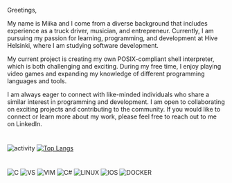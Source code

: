 Greetings,

My name is Miika and I come from a diverse background that includes experience as a truck driver, musician, and entrepreneur. Currently, I am pursuing my passion for learning, programming, and development at Hive Helsinki, where I am studying software development.

My current project is creating my own POSIX-compliant shell interpreter, which is both challenging and exciting. During my free time, I enjoy playing video games and expanding my knowledge of different programming languages and tools.

I am always eager to connect with like-minded individuals who share a similar interest in programming and development. I am open to collaborating on exciting projects and contributing to the community. If you would like to connect or learn more about my work, please feel free to reach out to me on LinkedIn.
#




  
![activity](https://github-readme-stats.vercel.app/api?username=Miikaviini)
[![Top Langs](https://github-readme-stats.vercel.app/api/top-langs/?username=MiikaViini&langs_count=8)](https://github.com/anuraghazra/github-readme-stats)
#

![C](https://img.shields.io/badge/C-00599C?style=for-the-badge&logo=c&logoColor=white) ![VS](https://img.shields.io/badge/VSCode-0078D4?style=for-the-badge&logo=visual%20studio%20code&logoColor=white) ![VIM](https://img.shields.io/badge/VIM-%2311AB00.svg?&style=for-the-badge&logo=vim&logoColor=white) ![C#](https://img.shields.io/badge/C%23-239120?style=for-the-badge&logo=c-sharp&logoColor=white) ![LINUX](https://img.shields.io/badge/Linux-FCC624?style=for-the-badge&logo=linux&logoColor=black) ![IOS](https://img.shields.io/badge/mac%20os-000000?style=for-the-badge&logo=apple&logoColor=white) ![DOCKER](https://img.shields.io/badge/Docker-2CA5E0?style=for-the-badge&logo=docker&logoColor=white)
<!---
MiikaViini/MiikaViini is a ✨ special ✨ repository because its `README.md` (this file) appears on your GitHub profile.
You can click the Preview link to take a look at your changes.
--->

